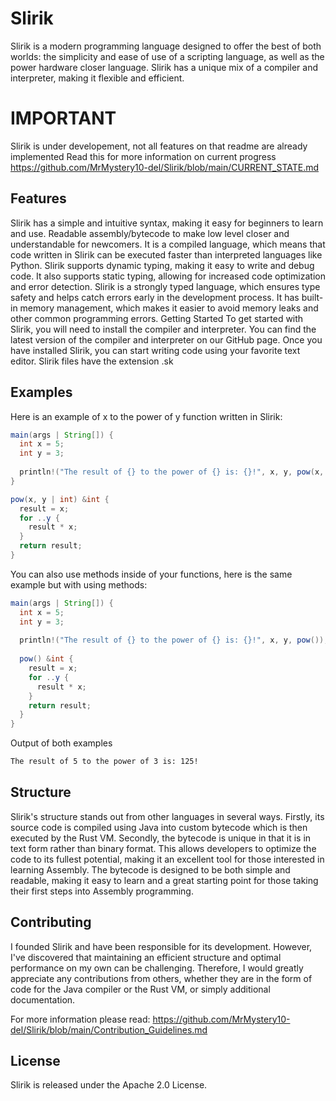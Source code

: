 # Slirik
Slirik is a modern programming language designed to offer the best of both worlds: the simplicity and ease of use of a scripting language, as well as the power hardware closer language. Slirik has a unique mix of a compiler and interpreter, making it flexible and efficient.

# IMPORTANT
Slirik is under developement, not all features on that readme are already implemented Read this for more information on current progress https://github.com/MrMystery10-del/Slirik/blob/main/CURRENT_STATE.md

## Features
Slirik has a simple and intuitive syntax, making it easy for beginners to learn and use.
Readable assembly/bytecode to make low level closer and understandable for newcomers.
It is a compiled language, which means that code written in Slirik can be executed faster than interpreted languages like Python.
Slirik supports dynamic typing, making it easy to write and debug code.
It also supports static typing, allowing for increased code optimization and error detection.
Slirik is a strongly typed language, which ensures type safety and helps catch errors early in the development process.
It has built-in memory management, which makes it easier to avoid memory leaks and other common programming errors.
Getting Started
To get started with Slirik, you will need to install the compiler and interpreter. You can find the latest version of the compiler and interpreter on our GitHub page.
Once you have installed Slirik, you can start writing code using your favorite text editor. Slirik files have the extension .sk

## Examples
Here is an example of x to the power of y function written in Slirik:
```java
main(args | String[]) {
  int x = 5;
  int y = 3;
  
  println!("The result of {} to the power of {} is: {}!", x, y, pow(x, y));
}

pow(x, y | int) &int {
  result = x;
  for ..y {
    result * x;
  }
  return result;
}
```
You can also use methods inside of your functions, here is the same example but with using methods:
```java
main(args | String[]) {
  int x = 5;
  int y = 3;
  
  println!("The result of {} to the power of {} is: {}!", x, y, pow());
  
  pow() &int {
    result = x;
    for ..y {
      result * x;
    }
    return result;
  }
}
```

Output of both examples
```bash
The result of 5 to the power of 3 is: 125!
```
## Structure
Slirik's structure stands out from other languages in several ways. Firstly, its source code is compiled using Java into custom bytecode which is then executed by the Rust VM. Secondly, the bytecode is unique in that it is in text form rather than binary format. This allows developers to optimize the code to its fullest potential, making it an excellent tool for those interested in learning Assembly. The bytecode is designed to be both simple and readable, making it easy to learn and a great starting point for those taking their first steps into Assembly programming.

## Contributing
I founded Slirik and have been responsible for its development. However, I've discovered that maintaining an efficient structure and optimal performance on my own can be challenging. Therefore, I would greatly appreciate any contributions from others, whether they are in the form of code for the Java compiler or the Rust VM, or simply additional documentation.

For more information please read: https://github.com/MrMystery10-del/Slirik/blob/main/Contribution_Guidelines.md

## License
Slirik is released under the Apache 2.0 License.
